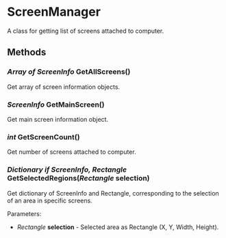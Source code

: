 # ScreenManager

A class for getting list of screens attached to computer.

## Methods

### *Array of ScreenInfo* GetAllScreens()

Get array of screen information objects.

### *ScreenInfo* GetMainScreen()

Get main screen information object.

### *int* GetScreenCount()

Get number of screens attached to computer.

### *Dictionary if ScreenInfo, Rectangle* GetSelectedRegions(*Rectangle* selection)

Get dictionary of ScreenInfo and Rectangle, corresponding to the selection of an area in specific screens.

Parameters:
- *Rectangle* **selection** - Selected area as Rectangle (X, Y, Width, Height).
